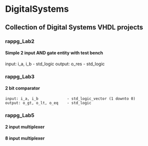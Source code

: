 # DigitalSystems
## Collection of Digital Systems VHDL projects

### rappg_Lab2
  #### Simple 2 input AND gate entity with test bench
input: i_a, i_b - std_logic
output: o_res   - std_logic

### rappg_Lab3 
  #### 2 bit comparator
    input: i_a, i_b             - std_logic_vector (1 downto 0)
    output: o_gt, o_lt, o_eq    - std_logic

### rappg_Lab5
  #### 2 input multiplexer

  #### 8 input multiplexer
